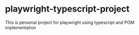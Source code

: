 # playwright-typescript-project
This is personal project for playwright using typescript and POM implementation
